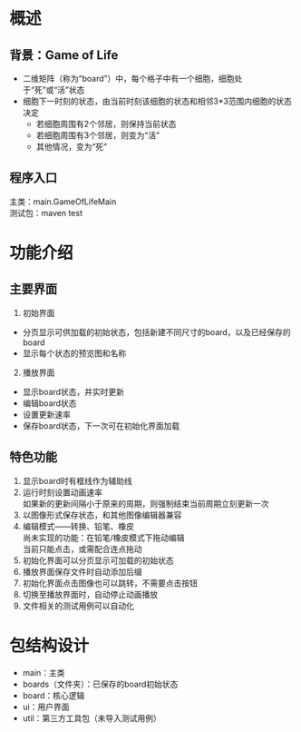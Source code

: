  # 概述
## 背景：Game of Life
* 二维矩阵（称为“board”）中，每个格子中有一个细胞，细胞处于“死”或“活”状态
* 细胞下一时刻的状态，由当前时刻该细胞的状态和相邻3*3范围内细胞的状态决定
  * 若细胞周围有2个邻居，则保持当前状态
  * 若细胞周围有3个邻居，则变为“活”
  * 其他情况，变为“死”

## 程序入口
主类：main.GameOfLifeMain  
测试包：maven test

# 功能介绍
## 主要界面
1. 初始界面  
* 分页显示可供加载的初始状态，包括新建不同尺寸的board，以及已经保存的board  
* 显示每个状态的预览图和名称
2. 播放界面  
* 显示board状态，并实时更新  
* 编辑board状态  
* 设置更新速率
* 保存board状态，下一次可在初始化界面加载

## 特色功能
1. 显示board时有框线作为辅助线
2. 运行时刻设置动画速率  
如果新的更新间隔小于原来的周期，则强制结束当前周期立刻更新一次
3. 以图像形式保存状态，和其他图像编辑器兼容
4. 编辑模式——转换、铅笔、橡皮  
尚未实现的功能：在铅笔/橡皮模式下拖动编辑  
当前只能点击，或需配合连点拖动
5. 初始化界面可以分页显示可加载的初始状态
6. 播放界面保存文件时自动添加后缀
7. 初始化界面点击图像也可以跳转，不需要点击按钮
8. 切换至播放界面时，自动停止动画播放
9. 文件相关的测试用例可以自动化

# 包结构设计
* main：主类
* boards（文件夹）：已保存的board初始状态
* board：核心逻辑
* ui：用户界面
* util：第三方工具包（未导入测试用例）